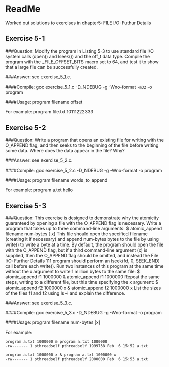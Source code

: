 # ReadMe

Worked out solutions to exercises in chapter5: FILE I/O: Futhur Details 

## Exercise 5-1

###Question:
    Modify the program in Listing 5-3 to use standard file I/O system calls (open() and
    lseek()) and the off_t data type. Compile the program with the _FILE_OFFSET_BITS
    macro set to 64, and test it to show that a large file can be successfully created.

###Answer: 
see exercise_5_1.c.

####Compile: 
gcc exercise_5_1.c -D_NDEBUG -g -Wno-format `-m32` -o program 


####Usage: 
program filename offset 

For example: program file.txt 10111222333

## Exercise 5-2

###Question:
    Write a program that opens an existing file for writing with the O_APPEND flag, and
    then seeks to the beginning of the file before writing some data. Where does the
    data appear in the file? Why?

###Answer: 
see exercise_5_2.c.

####Compile: 
gcc exercise_5_2.c -D_NDEBUG -g -Wno-format -o program


####Usage: 
program filename words_to_append

For example: program a.txt hello

## Exercise 5-3

###Question:
    This exercise is designed to demonstrate why the atomicity guaranteed by opening
    a file with the O_APPEND flag is necessary. Write a program that takes up to three
    command-line arguments:
    $ atomic_append filename num-bytes [ x]
    This file should open the specified filename (creating it if necessary) and append
    num-bytes bytes to the file by using write() to write a byte at a time. By default, the
    program should open the file with the O_APPEND flag, but if a third command-line
    argument (x) is supplied, then the O_APPEND flag should be omitted, and instead the
    File I/O: Further Details 111
    program should perform an lseek(fd, 0, SEEK_END) call before each write(). Run
    two instances of this program at the same time without the x argument to write
    1 million bytes to the same file:
    $ atomic_append f1 1000000 & atomic_append f1 1000000
    Repeat the same steps, writing to a different file, but this time specifying the x
    argument:
    $ atomic_append f2 1000000 x & atomic_append f2 1000000 x
    List the sizes of the files f1 and f2 using ls –l and explain the difference.

###Answer: 
see exercise_5_3.c.

####Compile: 
gcc exercise_5_3.c -D_NDEBUG -g -Wno-format -o program


####Usage: 
program filename num-bytes [x]

For example: 

    program a.txt 1000000 & program a.txt 1000000 
    -rw------- 1 pthreadself pthreadself 1999738 Feb  6 15:52 a.txt

    program a.txt 1000000 x & program a.txt 1000000 x
    -rw------- 1 pthreadself pthreadself 2000000 Feb  6 15:53 a.txt




